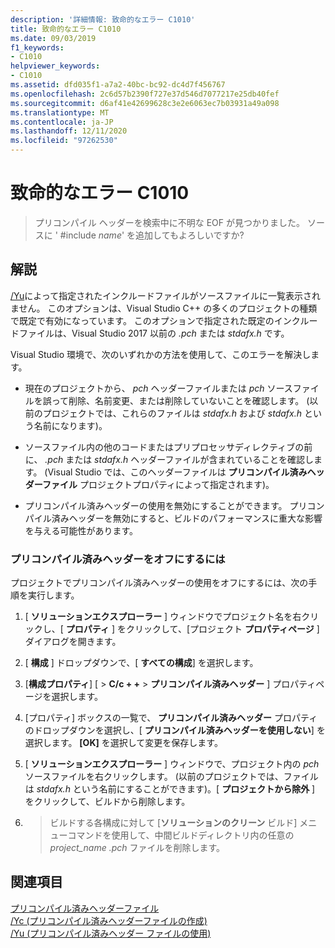 ```yaml
---
description: '詳細情報: 致命的なエラー C1010'
title: 致命的なエラー C1010
ms.date: 09/03/2019
f1_keywords:
- C1010
helpviewer_keywords:
- C1010
ms.assetid: dfd035f1-a7a2-40bc-bc92-dc4d7f456767
ms.openlocfilehash: 2c6d57b2390f727e37d546d7077217e25db40fef
ms.sourcegitcommit: d6af41e42699628c3e2e6063ec7b03931a49a098
ms.translationtype: MT
ms.contentlocale: ja-JP
ms.lasthandoff: 12/11/2020
ms.locfileid: "97262530"
---
```

# <a name="fatal-error-c1010"></a>致命的なエラー C1010

> プリコンパイル ヘッダーを検索中に不明な EOF が見つかりました。 ソースに ' #include *name*' を追加してもよろしいですか?

## <a name="remarks"></a>解説

[/Yu](../../build/reference/yu-use-precompiled-header-file.md)によって指定されたインクルードファイルがソースファイルに一覧表示されません。 このオプションは、Visual Studio C++ の多くのプロジェクトの種類で既定で有効になっています。 このオプションで指定された既定のインクルードファイルは、Visual Studio 2017 以前の *.pch* または *stdafx.h* です。

Visual Studio 環境で、次のいずれかの方法を使用して、このエラーを解決します。

- 現在のプロジェクトから、 *pch* ヘッダーファイルまたは *pch* ソースファイルを誤って削除、名前変更、または削除していないことを確認します。 (以前のプロジェクトでは、これらのファイルは *stdafx.h* および *stdafx.h* という名前になります)。

- ソースファイル内の他のコードまたはプリプロセッサディレクティブの前に、 *.pch* または *stdafx.h* ヘッダーファイルが含まれていることを確認します。 (Visual Studio では、このヘッダーファイルは **プリコンパイル済みヘッダーファイル** プロジェクトプロパティによって指定されます)。

- プリコンパイル済みヘッダーの使用を無効にすることができます。 プリコンパイル済みヘッダーを無効にすると、ビルドのパフォーマンスに重大な影響を与える可能性があります。

### <a name="to-turn-off-precompiled-headers"></a>プリコンパイル済みヘッダーをオフにするには

プロジェクトでプリコンパイル済みヘッダーの使用をオフにするには、次の手順を実行します。

1. [ **ソリューションエクスプローラー** ] ウィンドウでプロジェクト名を右クリックし、[ **プロパティ** ] をクリックして、[プロジェクト **プロパティページ** ] ダイアログを開きます。

1. [ **構成** ] ドロップダウンで、[ **すべての構成**] を選択します。

1. [**構成プロパティ**] [  >  **C/c + +**  >  **プリコンパイル済みヘッダー** ] プロパティページを選択します。

1. [プロパティ] ボックスの一覧で、 **プリコンパイル済みヘッダー** プロパティのドロップダウンを選択し、[ **プリコンパイル済みヘッダーを使用しない**] を選択します。 **[OK]** を選択して変更を保存します。

1. [ **ソリューションエクスプローラー** ] ウィンドウで、プロジェクト内の *pch* ソースファイルを右クリックします。 (以前のプロジェクトでは、ファイルは *stdafx.h* という名前にすることができます)。[ **プロジェクトから除外** ] をクリックして、ビルドから削除します。

1.   >  ビルドする各構成に対して [**ソリューションのクリーン** ビルド] メニューコマンドを使用して、中間ビルドディレクトリ内の任意の *project_name .pch* ファイルを削除します。

## <a name="see-also"></a>関連項目

[プリコンパイル済みヘッダーファイル](../../build/creating-precompiled-header-files.md)\
[/Yc (プリコンパイル済みヘッダーファイルの作成)](../../build/reference/yc-create-precompiled-header-file.md)\
[/Yu (プリコンパイル済みヘッダー ファイルの使用)](../../build/reference/yu-use-precompiled-header-file.md)
